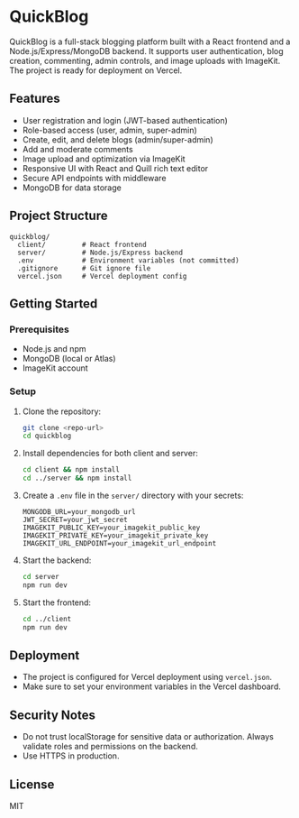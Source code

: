 # QuickBlog

QuickBlog is a full-stack blogging platform built with a React frontend and a Node.js/Express/MongoDB backend. It supports user authentication, blog creation, commenting, admin controls, and image uploads with ImageKit. The project is ready for deployment on Vercel.

## Features

- User registration and login (JWT-based authentication)
- Role-based access (user, admin, super-admin)
- Create, edit, and delete blogs (admin/super-admin)
- Add and moderate comments
- Image upload and optimization via ImageKit
- Responsive UI with React and Quill rich text editor
- Secure API endpoints with middleware
- MongoDB for data storage

## Project Structure

```
quickblog/
  client/         # React frontend
  server/         # Node.js/Express backend
  .env            # Environment variables (not committed)
  .gitignore      # Git ignore file
  vercel.json     # Vercel deployment config
```

## Getting Started

### Prerequisites

- Node.js and npm
- MongoDB (local or Atlas)
- ImageKit account

### Setup

1. Clone the repository:
   ```bash
   git clone <repo-url>
   cd quickblog
   ```
2. Install dependencies for both client and server:
   ```bash
   cd client && npm install
   cd ../server && npm install
   ```
3. Create a `.env` file in the `server/` directory with your secrets:
   ```env
   MONGODB_URL=your_mongodb_url
   JWT_SECRET=your_jwt_secret
   IMAGEKIT_PUBLIC_KEY=your_imagekit_public_key
   IMAGEKIT_PRIVATE_KEY=your_imagekit_private_key
   IMAGEKIT_URL_ENDPOINT=your_imagekit_url_endpoint
   ```
4. Start the backend:
   ```bash
   cd server
   npm run dev
   ```
5. Start the frontend:
   ```bash
   cd ../client
   npm run dev
   ```

## Deployment

- The project is configured for Vercel deployment using `vercel.json`.
- Make sure to set your environment variables in the Vercel dashboard.

## Security Notes

- Do not trust localStorage for sensitive data or authorization. Always validate roles and permissions on the backend.
- Use HTTPS in production.

## License

MIT
